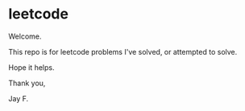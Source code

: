 # leetcode

Welcome.

This repo is for leetcode problems I've solved, or attempted to solve.  

Hope it helps.

Thank you,

Jay F.  
